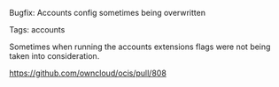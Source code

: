 Bugfix: Accounts config sometimes being overwritten

Tags: accounts

Sometimes when running the accounts extensions flags were not being taken into consideration.

https://github.com/owncloud/ocis/pull/808
